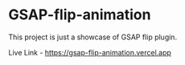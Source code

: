 # GSAP-flip-animation

This project is just a showcase of GSAP flip plugin.

Live Link - https://gsap-flip-animation.vercel.app
